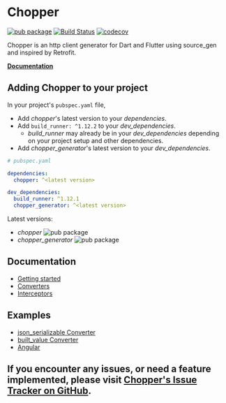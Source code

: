 # Chopper

[![pub package](https://img.shields.io/pub/v/chopper.svg)](https://pub.dartlang.org/packages/chopper) [![Build Status](https://travis-ci.com/lejard-h/chopper.svg?branch=master)](https://travis-ci.org/lejard-h/chopper) [![codecov](https://codecov.io/gh/lejard-h/chopper/branch/master/graph/badge.svg)](https://codecov.io/gh/lejard-h/chopper)

Chopper is an http client generator for Dart and Flutter using source_gen and inspired by Retrofit.

[**Documentation**](https://hadrien-lejard.gitbook.io/chopper)

## Adding Chopper to your project

In your project's `pubspec.yaml` file, 

* Add *chopper*'s latest version to your *dependencies*.
* Add `build_runner: ^1.12.2` to your *dev_dependencies*.
  * *build_runner* may already be in your *dev_dependencies* depending on your project setup and other dependencies.
* Add *chopper_generator*'s latest version to your *dev_dependencies*.

```yaml
# pubspec.yaml

dependencies:
  chopper: ^<latest version>

dev_dependencies:
  build_runner: ^1.12.1
  chopper_generator: ^<latest version>
```

Latest versions:

* *chopper* ![pub package](https://img.shields.io/pub/v/chopper.svg) 
* *chopper_generator* ![pub package](https://img.shields.io/pub/v/chopper_generator.svg) 

## Documentation

* [Getting started](getting-started.md)
* [Converters](converters/converters.md)
* [Interceptors](interceptors.md)

## Examples

* [json_serializable Converter](https://github.com/lejard-h/chopper/blob/master/example/bin/main_json_serializable.dart)
* [built_value Converter](https://github.com/lejard-h/chopper/blob/master/example/bin/main_built_value.dart)
* [Angular](https://github.com/lejard-h/chopper/blob/master/example/web/main.dart)

## If you encounter any issues, or need a feature implemented, please visit [Chopper's Issue Tracker on GitHub](https://github.com/lejard-h/chopper/issues).
